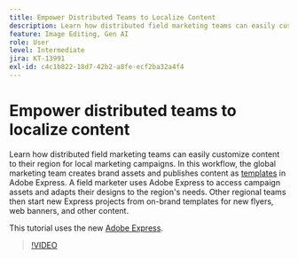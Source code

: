 ```yaml
---
title: Empower Distributed Teams to Localize Content
description: Learn how distributed field marketing teams can easily customize content to their region for local marketing campaigns
feature: Image Editing, Gen AI
role: User
level: Intermediate
jira: KT-13991
exl-id: c4c1b822-18d7-42b2-a8fe-ecf2ba32a4f4
---
```

# Empower distributed teams to localize content

Learn how distributed field marketing teams can easily customize content to their region for local marketing campaigns. In this workflow, the global marketing team creates brand assets and publishes content as [templates](create-templates.md) in Adobe Express. A field marketer uses Adobe Express to access campaign assets and adapts their designs to the region's needs. Other regional teams then start new Express projects from on-brand templates for new flyers, web banners, and other content.

This tutorial uses the new [Adobe Express](https://www.adobe.com/express/).

>[!VIDEO](https://video.tv.adobe.com/v/3424391?quality=12&learn=on&hidetitle=true)
